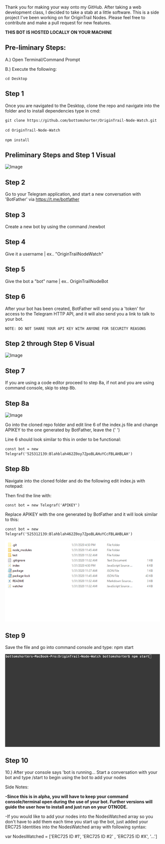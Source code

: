 Thank you for making your way onto my GitHub. After taking a web development class, I decided to take a stab at a little software. This is a side project I've been working on for OriginTrail Nodes. Please feel free to contribute and make a pull request for new features.

__THIS BOT IS HOSTED LOCALLY ON YOUR MACHINE__ 

## Pre-liminary Steps:

A.) Open Terminal/Command Prompt

B.) Execute the following: 

	cd Desktop

## Step 1
   Once you are navigated to the Desktop, clone the repo and navigate into the folder and to install dependencies type in cmd:
	
	git clone https://github.com/bottomshorter/OriginTrail-Node-Watch.git
	
	cd OriginTrail-Node-Watch

	npm install
	
## Preliminary Steps and Step 1 Visual

![Image](InstallNode.gif)

## Step 2
   Go to your Telegram application, and start a new conversation with 'BotFather' via https://t.me/botfather

## Step 3
   Create a new bot by using the command /newbot

## Step 4
   Give it a username | ex.. "OriginTrailNodeWatch"

## Step 5
   Give the bot a "bot" name | ex.. OriginTrailNodeBot

## Step 6
After your bot has been created, BotFather will send you a 'token' for access to the Telegram HTTP API, and it will also send you a link to talk to your bot.

	NOTE: DO NOT SHARE YOUR API KEY WITH ANYONE FOR SECURITY REASONS

## Step 2 through Step 6 Visual
![Image](CreateBot.gif)

## Step 7

If you are using a code editor proceed to step 8a, if not and you are using command console, skip to step 8b.

## Step 8a

![Image](APIKEY.gif)

Go into the cloned repo folder and edit line 6 of the index.js file and change APIKEY to the one generated by BotFather, leave the (' ')

Line 6 should look similar to this in order to be functional:

	const bot = new Telegraf('525312139:Blahblah462Z0oy7ZpoBLAHuYCcFBLAHBLAH')

## Step 8b

Navigate into the cloned folder and do the following edit index.js with notepad:

Then find the line with: 
	
	const bot = new Telegraf('APIKEY')

Replace APIKEY with the one generated by BotFather and it will look similar to this:

	const bot = new Telegraf('525312139:Blahblah462Z0oy7ZpoBLAHuYCcFBLAHBLAH')
	
	
![Image](NotepadEdit.gif)



## Step 9

Save the file and go into command console and type: npm start

![Image](BotRunning.gif)

## Step 10
10.) After your console says 'bot is running... Start a conversation with your bot and type /start to begin using the bot to add your nodes


Side Notes: 

**-Since this is in alpha, you will have to keep your command console/terminal open during the use of your bot. Further versions will guide the user how to install and just run on your OTNODE.**


-If you would like to add your nodes into the NodesWatched array so you don't have to add them each time you start up the bot, just added your ERC725 Identities into the NodesWatched array with following syntax:

var NodesWatched = ['ERC725 ID #1', 'ERC725 ID #2' , 'ERC725 ID #X', '...']

